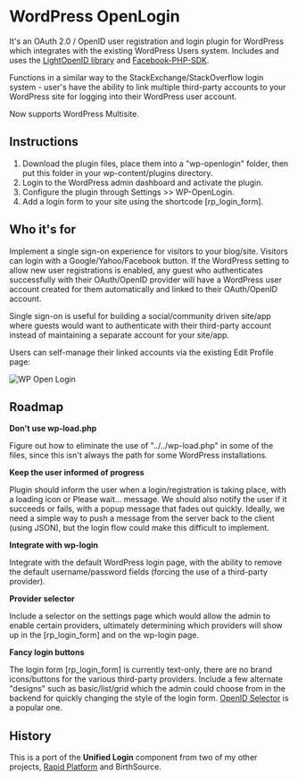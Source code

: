 WordPress OpenLogin
====================

It's an OAuth 2.0 / OpenID user registration and login plugin for WordPress which integrates with the existing WordPress Users system. Includes and uses the [LightOpenID library](https://github.com/iignatov/LightOpenID) and [Facebook-PHP-SDK](https://github.com/facebook/facebook-php-sdk).

Functions in a similar way to the StackExchange/StackOverflow login system - user's have the ability to link multiple third-party accounts to your WordPress site for logging into their WordPress user account.

Now supports WordPress Multisite.

Instructions
------------

1. Download the plugin files, place them into a "wp-openlogin" folder, then put this folder in your wp-content/plugins directory.
2. Login to the WordPress admin dashboard and activate the plugin.
2. Configure the plugin through Settings >> WP-OpenLogin.
3. Add a login form to your site using the shortcode [rp_login_form].

Who it's for
------------

Implement a single sign-on experience for visitors to your blog/site. Visitors can login with a Google/Yahoo/Facebook button. If the WordPress setting to allow new user registrations is enabled, any guest who authenticates successfully with their OAuth/OpenID provider will have a WordPress user account created for them automatically and linked to their OAuth/OpenID account.

Single sign-on is useful for building a social/community driven site/app where guests would want to authenticate with their third-party account instead of maintaining a separate account for your site/app.

Users can self-manage their linked accounts via the existing Edit Profile page:

![WP Open Login](http://files.glassocean.net/github/wp-openlogin.png)

Roadmap
-------

**Don't use wp-load.php**

Figure out how to eliminate the use of "../../wp-load.php" in some of the files, since this isn't always the path for some WordPress installations.

**Keep the user informed of progress**

Plugin should inform the user when a login/registration is taking place, with a loading icon or Please wait... message. We should also notify the user if it succeeds or fails, with a popup message that fades out quickly. Ideally, we need a simple way to push a message from the server back to the client (using JSON), but the login flow could make this difficult to implement.

**Integrate with wp-login**

Integrate with the default WordPress login page, with the ability to remove the default username/password fields (forcing the use of a third-party provider).

**Provider selector**

Include a selector on the settings page which would allow the admin to enable certain providers, ultimately determining which providers will show up in the [rp_login_form] and on the wp-login page.

**Fancy login buttons**

The login form [rp_login_form] is currently text-only, there are no brand icons/buttons for the various third-party providers. Include a few alternate "designs" such as basic/list/grid which the admin could choose from in the backend for quickly changing the style of the login form. [OpenID Selector](https://code.google.com/p/openid-selector/) is a popular one.

History
-------

This is a port of the **Unified Login** component from two of my other projects, [Rapid Platform](http://github.com/perrybutler/rapidplatform) and BirthSource.
